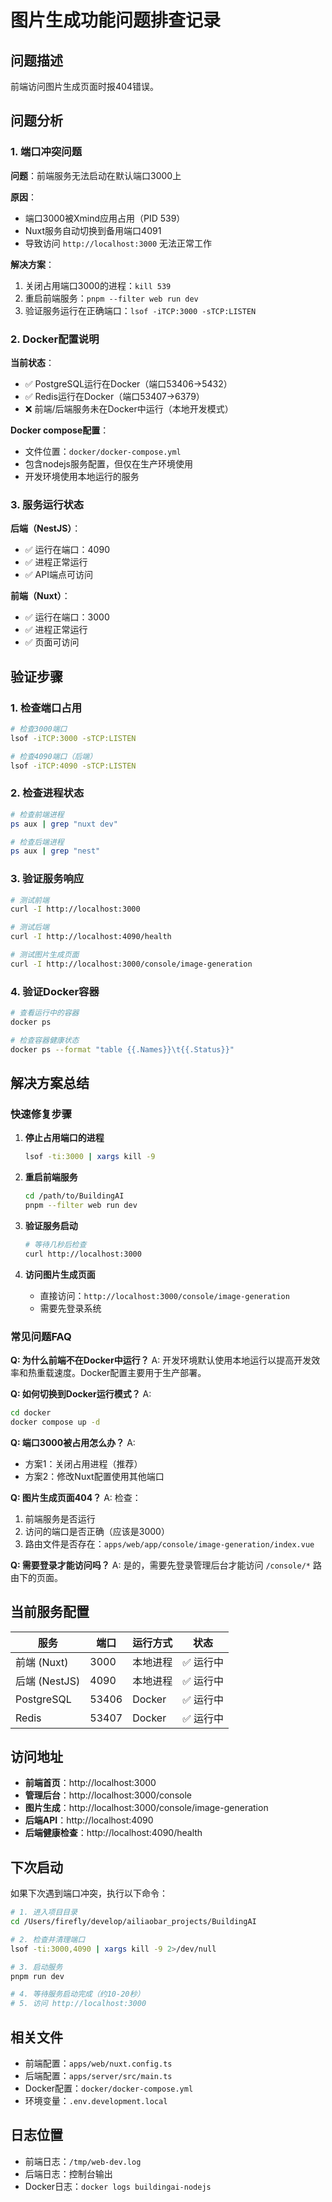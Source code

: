 # 图片生成功能问题排查记录

## 问题描述

前端访问图片生成页面时报404错误。

## 问题分析

### 1. 端口冲突问题

**问题**：前端服务无法启动在默认端口3000上

**原因**：
- 端口3000被Xmind应用占用（PID 539）
- Nuxt服务自动切换到备用端口4091
- 导致访问 `http://localhost:3000` 无法正常工作

**解决方案**：
1. 关闭占用端口3000的进程：`kill 539`
2. 重启前端服务：`pnpm --filter web run dev`
3. 验证服务运行在正确端口：`lsof -iTCP:3000 -sTCP:LISTEN`

### 2. Docker配置说明

**当前状态**：
- ✅ PostgreSQL运行在Docker（端口53406→5432）
- ✅ Redis运行在Docker（端口53407→6379）
- ❌ 前端/后端服务未在Docker中运行（本地开发模式）

**Docker compose配置**：
- 文件位置：`docker/docker-compose.yml`
- 包含nodejs服务配置，但仅在生产环境使用
- 开发环境使用本地运行的服务

### 3. 服务运行状态

**后端（NestJS）**：
- ✅ 运行在端口：4090
- ✅ 进程正常运行
- ✅ API端点可访问

**前端（Nuxt）**：
- ✅ 运行在端口：3000
- ✅ 进程正常运行
- ✅ 页面可访问

## 验证步骤

### 1. 检查端口占用

```bash
# 检查3000端口
lsof -iTCP:3000 -sTCP:LISTEN

# 检查4090端口（后端）
lsof -iTCP:4090 -sTCP:LISTEN
```

### 2. 检查进程状态

```bash
# 检查前端进程
ps aux | grep "nuxt dev"

# 检查后端进程
ps aux | grep "nest"
```

### 3. 验证服务响应

```bash
# 测试前端
curl -I http://localhost:3000

# 测试后端
curl -I http://localhost:4090/health

# 测试图片生成页面
curl -I http://localhost:3000/console/image-generation
```

### 4. 验证Docker容器

```bash
# 查看运行中的容器
docker ps

# 检查容器健康状态
docker ps --format "table {{.Names}}\t{{.Status}}"
```

## 解决方案总结

### 快速修复步骤

1. **停止占用端口的进程**
   ```bash
   lsof -ti:3000 | xargs kill -9
   ```

2. **重启前端服务**
   ```bash
   cd /path/to/BuildingAI
   pnpm --filter web run dev
   ```

3. **验证服务启动**
   ```bash
   # 等待几秒后检查
   curl http://localhost:3000
   ```

4. **访问图片生成页面**
   - 直接访问：`http://localhost:3000/console/image-generation`
   - 需要先登录系统

### 常见问题FAQ

**Q: 为什么前端不在Docker中运行？**
A: 开发环境默认使用本地运行以提高开发效率和热重载速度。Docker配置主要用于生产部署。

**Q: 如何切换到Docker运行模式？**
A: 
```bash
cd docker
docker compose up -d
```

**Q: 端口3000被占用怎么办？**
A: 
- 方案1：关闭占用进程（推荐）
- 方案2：修改Nuxt配置使用其他端口

**Q: 图片生成页面404？**
A: 检查：
1. 前端服务是否运行
2. 访问的端口是否正确（应该是3000）
3. 路由文件是否存在：`apps/web/app/console/image-generation/index.vue`

**Q: 需要登录才能访问吗？**
A: 是的，需要先登录管理后台才能访问 `/console/*` 路由下的页面。

## 当前服务配置

| 服务 | 端口 | 运行方式 | 状态 |
|------|------|---------|------|
| 前端 (Nuxt) | 3000 | 本地进程 | ✅ 运行中 |
| 后端 (NestJS) | 4090 | 本地进程 | ✅ 运行中 |
| PostgreSQL | 53406 | Docker | ✅ 运行中 |
| Redis | 53407 | Docker | ✅ 运行中 |

## 访问地址

- **前端首页**：http://localhost:3000
- **管理后台**：http://localhost:3000/console
- **图片生成**：http://localhost:3000/console/image-generation
- **后端API**：http://localhost:4090
- **后端健康检查**：http://localhost:4090/health

## 下次启动

如果下次遇到端口冲突，执行以下命令：

```bash
# 1. 进入项目目录
cd /Users/firefly/develop/ailiaobar_projects/BuildingAI

# 2. 检查并清理端口
lsof -ti:3000,4090 | xargs kill -9 2>/dev/null

# 3. 启动服务
pnpm run dev

# 4. 等待服务启动完成（约10-20秒）
# 5. 访问 http://localhost:3000
```

## 相关文件

- 前端配置：`apps/web/nuxt.config.ts`
- 后端配置：`apps/server/src/main.ts`
- Docker配置：`docker/docker-compose.yml`
- 环境变量：`.env.development.local`

## 日志位置

- 前端日志：`/tmp/web-dev.log`
- 后端日志：控制台输出
- Docker日志：`docker logs buildingai-nodejs`
